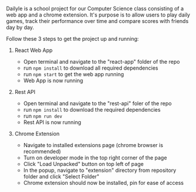 Dailyle is a school project for our Computer Science class consisting of a web app and a chrome extension. It's purpose is to allow users to play daily games, track their performance over time and compare scores with friends day by day.

Follow these 3 steps to get the project up and running:

1. React Web App
    - Open terminal and navigate to the "react-app" folder of the repo
    - run `npm install` to download all required dependencies
    - run `npm start` to get the web app running
    - Web App is now running

2. Rest API
    - Open terminal and navigate to the "rest-api" foler of the repo
    - run `npm install` to download the required dependencies
    - run `npm run dev`
    - Rest API is now running

3. Chrome Extension
    - Navigate to installed extensions page (chrome browser is recommended)
    - Turn on developer mode in the top right corner of the page
    - Click "Load Unpacked" button on top left of page
    - In the popup, navigate to "extension" directory from repository folder and click "Select Folder"
    - Chrome extension should now be installed, pin for ease of access

